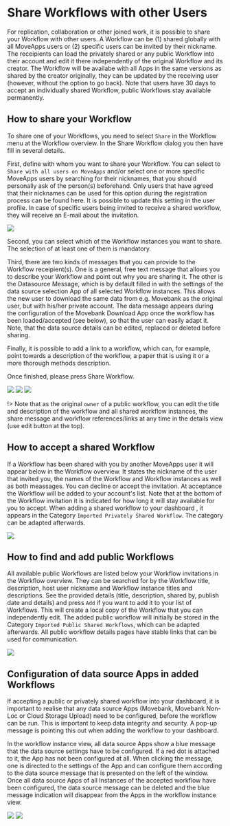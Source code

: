 # Share Workflows with other Users

For replication, collaboration or other joined work, it is possible to share your Workflow with other users.  A Workflow can be (1) shared globally with all MoveApps users or (2) specific users can be invited by their nickname. The receipients can load the privately shared or any public Workflow into their account and edit it there independently of the original Workflow and its creator. The Workflow will be availabe with all Apps in the same versions as shared by the creator originally, they can be updated by the receiving user (however, without the option to go back). Note that users have 30 days to accept an individually shared Workflow, public Workflows stay available permanently. 

## How to share your Workflow

To share one of your Workflows, you need to select `Share` in the Workflow menu at the Workflow overview. In the Share Workflow dialog you then have fill in several details.

First, define with whom you want to share your Workflow. You can select to `Share with all users on MoveApps` and/or select one or more specific MoveApps users by searching for their nicknames, that you should personally ask of the person(s) beforehand. Only users that have agreed that their nicknames can be used for this option during the registration process can be found here. It is possible to update this setting in the user profile. In case of specific users being invited to receive a shared workflow, they will receive an E-mail about the invitation.

![](../files/allow_profile_discov.png)

Second, you can select which of the Workflow instances you want to share. The selection of at least one of them is mandatory.

Third, there are two kinds of messages that you can provide to the Workflow receipient(s). One is a general, free text message that allows you to describe your Workflow and point out why you are sharing it. The other is the Datasource Message, which is by default filled in with the settings of the data source selection App of all selected Workflow instances. This allows the new user to download the same data from e.g. Movebank as the original user, but with his/her private account. The data message appears during the configuration of the Movebank Download App once the workflow has been loaded/accepted (see below), so that the user can easily adapt it. Note, that the data source details can be edited, replaced or deleted before sharing.

Finally, it is possible to add a link to a workflow, which can, for example, point towards a description of the workflow, a paper that is using it or a more thorough methods description.

Once finished, please press Share Workflow.

![](../files/Share_WF_1_23.png)
![](../files/Share_WF_2_23.png)
![](../files/Share_WF_3_23.png)

!\> Note that as the original `owner` of a public workflow, you can edit the title and description of the workflow and all shared workflow instances, the share message and workflow references/links at any time in the details view (use edit button at the top).

## How to accept a shared Workflow

If a Workflow has been shared with you by another MoveApps user it will appear below in the Workflow overview. It states the nickname of the user that invited you, the names of the Workflow and Workflow instances as well as both meassages. You can decline or accept the invitation. At acceptance the Workflow will be added to your account's list. Note that at the bottom of the Workflow invitation it is indicated for how long it will stay available for you to accept. When adding a shared workflow to your dashboard , it appears in the Category `Imported Privately Shared Workflow`. The category can be adapted afterwards.

![](../files/Share_invite_23.png)

## How to find and add public Workflows

All available public Workflows are listed below your Workflow invitations in the Workflow overview. They can be searched for by the Workflow title, description, host user nickname and Workflow instance titles and descriptions.  See the provided details (title, description, shared by, publish date and details) and press `Add` if you want to add it to your list of Workflows. This will create a local copy of the Workflow that you can independently edit. The added public workflow will initially be stored in the Category `Imported Public Shared Workflows`, which can be adapted afterwards. All public workflow details pages have stable links that can be used for communication.

![](../files/Share_public_23.png)


## Configuration of data source Apps in added Workflows

If accepting a public or privately shared workflow into your dashboard, it is important to realise that any data source Apps (Movebank, Movebank Non-Loc or Cloud Storage Upload) need to be configured, before the workflow can be run. This is important to keep data integrity and security. A pop-up message is pointing this out when adding the workflow to your dashboard.

In the workflow instance view, all data source Apps show a blue message that the data source settings have to be configured. If a red dot is attached to it, the App has not been configured at all. When clicking the message, one is directed to the settings of the App and can configure them according to the data source message that is presented on the left of the window. Once all data source Apps of all Instances of the accepted workflow have been configured, the data source message can be deleted and the blue message indication will disappear from the Apps in the workflow instance view.

![](../files/Share_datasource_msg.png)
![](../files/Share_datasource_1.png)